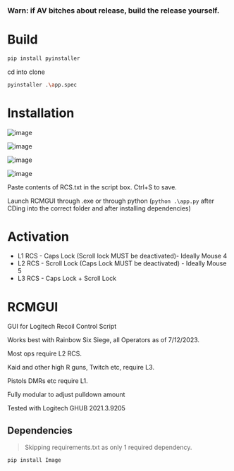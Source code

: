 ### Warn: if AV bitches about release, build the release yourself.

# Build

```sh
pip install pyinstaller
```
cd into clone

```sh
pyinstaller .\app.spec
```


# Installation

![image](https://github.com/addievo/RCMGUI/assets/38064122/7e67768d-2814-437f-b5ea-df9df2c5f507)

![image](https://github.com/addievo/RCMGUI/assets/38064122/b9a21bd6-79d1-40e6-a74b-4a262e94a74c)

![image](https://github.com/addievo/RCMGUI/assets/38064122/d652ba45-31ac-4026-8e2d-c6d781c61ad9)

![image](https://github.com/addievo/RCMGUI/assets/38064122/660b163a-3f6b-4a3d-a98b-ba82adb73378)


Paste contents of RCS.txt in the script box. 
Ctrl+S to save.

Launch RCMGUI through .exe or through python (`python .\app.py` after CDing into the correct folder and after installing dependencies)

# Activation

- L1 RCS - Caps Lock (Scroll lock MUST be deactivated)- Ideally Mouse 4
- L2 RCS - Scroll Lock (Caps Lock MUST be deactivated) - Ideally Mouse 5
- L3 RCS - Caps Lock + Scroll Lock

# RCMGUI

GUI for Logitech Recoil Control Script

Works best with Rainbow Six Siege, all Operators as of 7/12/2023. 

Most ops require L2 RCS.

Kaid and other high R guns, Twitch etc, require L3.

Pistols DMRs etc require L1.

Fully modular to adjust pulldown amount

Tested with Logitech GHUB 2021.3.9205

## Dependencies

> Skipping requirements.txt as only 1 required dependency.

```sh
pip install Image
```
